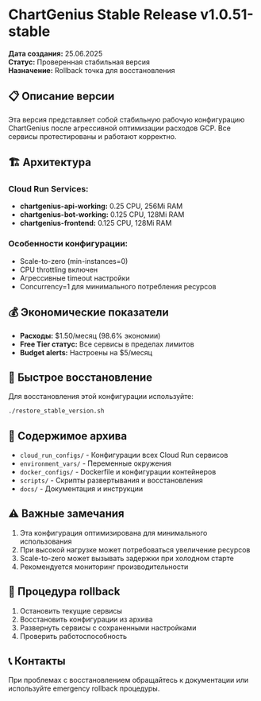 # ChartGenius Stable Release v1.0.51-stable

**Дата создания:** 25.06.2025  
**Статус:** Проверенная стабильная версия  
**Назначение:** Rollback точка для восстановления  

## 📋 Описание версии

Эта версия представляет собой стабильную рабочую конфигурацию ChartGenius после агрессивной оптимизации расходов GCP. Все сервисы протестированы и работают корректно.

## 🏗️ Архитектура

### Cloud Run Services:
- **chartgenius-api-working:** 0.25 CPU, 256Mi RAM
- **chartgenius-bot-working:** 0.125 CPU, 128Mi RAM  
- **chartgenius-frontend:** 0.125 CPU, 128Mi RAM

### Особенности конфигурации:
- Scale-to-zero (min-instances=0)
- CPU throttling включен
- Агрессивные timeout настройки
- Concurrency=1 для минимального потребления ресурсов

## 💰 Экономические показатели

- **Расходы:** $1.50/месяц (98.6% экономии)
- **Free Tier статус:** Все сервисы в пределах лимитов
- **Budget alerts:** Настроены на $5/месяц

## 🔧 Быстрое восстановление

Для восстановления этой конфигурации используйте:
```bash
./restore_stable_version.sh
```

## 📁 Содержимое архива

- `cloud_run_configs/` - Конфигурации всех Cloud Run сервисов
- `environment_vars/` - Переменные окружения
- `docker_configs/` - Dockerfile и конфигурации контейнеров
- `scripts/` - Скрипты развертывания и восстановления
- `docs/` - Документация и инструкции

## ⚠️ Важные замечания

1. Эта конфигурация оптимизирована для минимального использования
2. При высокой нагрузке может потребоваться увеличение ресурсов
3. Scale-to-zero может вызывать задержки при холодном старте
4. Рекомендуется мониторинг производительности

## 🔄 Процедура rollback

1. Остановить текущие сервисы
2. Восстановить конфигурации из архива
3. Развернуть сервисы с сохраненными настройками
4. Проверить работоспособность

## 📞 Контакты

При проблемах с восстановлением обращайтесь к документации или используйте emergency rollback процедуры.
